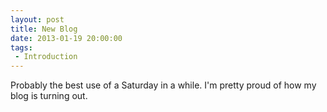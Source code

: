 ```yaml
---
layout: post
title: New Blog
date: 2013-01-19 20:00:00
tags:
 - Introduction
---
```


Probably the best use of a Saturday in a while. I'm pretty proud of how my blog is turning out.